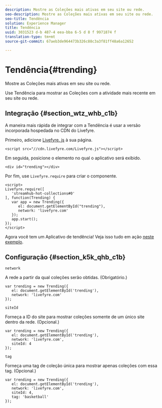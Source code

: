```yaml
---
description: Mostre as Coleções mais ativas em seu site ou rede.
seo-description: Mostre as Coleções mais ativas em seu site ou rede.
seo-title: Tendência
solution: Experience Manager
title: Tendência
uuid: 3031523 d-b 487-4 eea-bba 6-5 d 8 f 9971874 f
translation-type: tm+mt
source-git-commit: 67aeb3de964473b326c88c3a3f81ff48a6a12652

---
```



# Tendência{#trending}

Mostre as Coleções mais ativas em seu site ou rede.

Use Tendência para mostrar as Coleções com a atividade mais recente em seu site ou rede.

## Integração {#section_wtz_whb_c1b}

A maneira mais rápida de integrar com a Tendência é usar a versão incorporada hospedada no CDN do Livefyre.

Primeiro, adicione [Livefyre. js](https://github.com/Livefyre/Livefyre.js) à sua página.

```
<script src="//cdn.livefyre.com/Livefyre.js"></script> 
```

Em seguida, posicione o elemento no qual o aplicativo será exibido.

```
<div id="trending"></div>
```

Por fim, use `Livefyre.require` para criar o componente.

```
<script> 
Livefyre.require([ 
   'streamhub-hot-collections#0' 
], function(Trending) {     
   var app = new Trending({ 
      el: document.getElementById("trending"), 
      network: 'livefyre.com' 
   }); 
   app.start(); 
}); 
</script>
```

Agora você tem um Aplicativo de tendência! Veja isso tudo em ação [neste exemplo](https://codepen.io/gobengo/pen/GijEy).

## Configuração {#section_k5k_qhb_c1b}

`network`

A rede a partir da qual coleções serão obtidas. (Obrigatório.)

```
var trending = new Trending({ 
   el: document.getElementById('trending'), 
   network: 'livefyre.com' 
});
```

`siteId`

Forneça a ID do site para mostrar coleções somente de um único site dentro da rede. (Opcional.)

```
var trending = new Trending({ 
   el: document.getElementById('trending'), 
   network: 'livefyre.com', 
   siteId: 4 
});
```

`tag`

Forneça uma tag de coleção única para mostrar apenas coleções com essa tag. (Opcional.)

```
var trending = new Trending({ 
   el: document.getElementById('trending'), 
   network: 'livefyre.com', 
   siteId: 4, 
   tag: 'basketball' 
});
```


